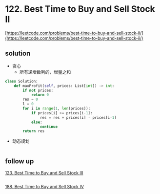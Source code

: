 # 122. Best Time to Buy and Sell Stock II
[https://leetcode.com/problems/best-time-to-buy-and-sell-stock-ii/](https://leetcode.com/problems/best-time-to-buy-and-sell-stock-ii/)

## solution

- 贪心
  - 所有递增数列的，增量之和
```python
class Solution:
    def maxProfit(self, prices: List[int]) -> int:
        if not prices:
            return 0
        res = 0
        l = 0
        for i in range(1, len(prices)):
            if prices[i] >= prices[i-1]:
                res = res + prices[i] - prices[i-1]
            else:
                continue
        return res
```

- 动态规划
```python

```

## follow up
[123. Best Time to Buy and Sell Stock III](https://leetcode.com/problems/best-time-to-buy-and-sell-stock-iii/)

```python

```

[188. Best Time to Buy and Sell Stock IV](https://leetcode.com/problems/best-time-to-buy-and-sell-stock-iv/)

```python

```
